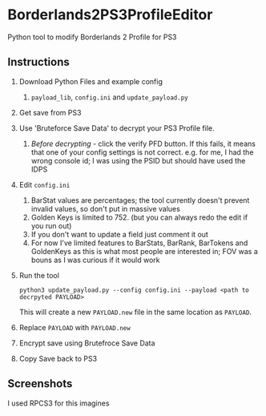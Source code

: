 # Borderlands2PS3ProfileEditor
Python tool to modify Borderlands 2 Profile for PS3

## Instructions
1. Download Python Files and example config
   1. `payload_lib`, `config.ini` and `update_payload.py`
2. Get save from PS3    
2. Use 'Bruteforce Save Data' to decrypt your PS3 Profile file.
    1. *Before decrypting* - click the verify PFD button. If this fails, it means that one of your config settings is not correct. e.g. for me, I had the wrong console id; I was using the PSID but should have used the IDPS
3. Edit `config.ini`
    1. BarStat values are percentages; the tool currently doesn't prevent invalid values, so don't put in massive values
    2. Golden Keys is limited to 752. (but you can always redo the edit if you run out)    
    4. If you don't want to update a field just comment it out
    5. For now I've limited features to BarStats, BarRank, BarTokens and GoldenKeys as this is what most people are interested in; FOV was a bouns as I was curious if it would work
4. Run the tool

       python3 update_payload.py --config config.ini --payload <path to decrpyted PAYLOAD>
   
   This will create a new `PAYLOAD.new` file in the same location as `PAYLOAD`.
6. Replace `PAYLOAD` with `PAYLOAD.new`
7. Encrypt save using Brutefroce Save Data
8. Copy Save back to PS3

## Screenshots
I used RPCS3 for this imagines
